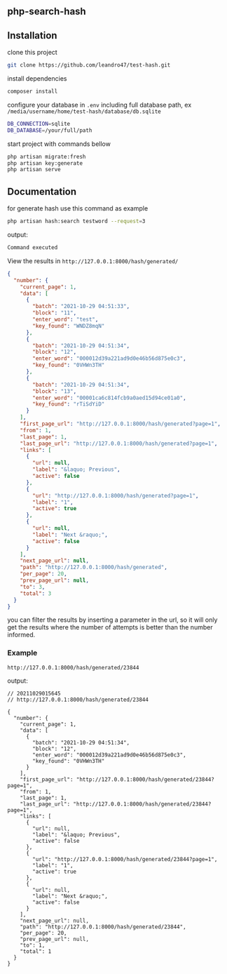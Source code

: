 
## php-search-hash

## Installation

clone this project 

```bash
git clone https://github.com/leandro47/test-hash.git
```

install dependencies

```bash
composer install
```

configure your database in `.env` including full database path, ex `/media/username/home/test-hash/database/db.sqlite`

```bash
DB_CONNECTION=sqlite
DB_DATABASE=/your/full/path 

```
start project with commands bellow

```bash
php artisan migrate:fresh
php artisan key:generate
php artisan serve
```

## Documentation

for generate hash use this command as example
```bash
php artisan hash:search testword --request=3

```
output:
```bash
Command executed
```

View the results in `http://127.0.0.1:8000/hash/generated/`

``` json 
{
  "number": {
    "current_page": 1,
    "data": [
      {
        "batch": "2021-10-29 04:51:33",
        "block": "11",
        "enter_word": "test",
        "key_found": "WNDZ8mqN"
      },
      {
        "batch": "2021-10-29 04:51:34",
        "block": "12",
        "enter_word": "000012d39a221ad9d0e46b56d875e0c3",
        "key_found": "0VHWn3TH"
      },
      {
        "batch": "2021-10-29 04:51:34",
        "block": "13",
        "enter_word": "00001ca6c814fcb9a0aed15d94ce01a0",
        "key_found": "rTiSdYiD"
      }
    ],
    "first_page_url": "http://127.0.0.1:8000/hash/generated?page=1",
    "from": 1,
    "last_page": 1,
    "last_page_url": "http://127.0.0.1:8000/hash/generated?page=1",
    "links": [
      {
        "url": null,
        "label": "&laquo; Previous",
        "active": false
      },
      {
        "url": "http://127.0.0.1:8000/hash/generated?page=1",
        "label": "1",
        "active": true
      },
      {
        "url": null,
        "label": "Next &raquo;",
        "active": false
      }
    ],
    "next_page_url": null,
    "path": "http://127.0.0.1:8000/hash/generated",
    "per_page": 20,
    "prev_page_url": null,
    "to": 3,
    "total": 3
  }
}
```
you can filter the results by inserting a parameter in the url, so it will only get the results where the number of attempts is better than the number informed.

### Example
`http://127.0.0.1:8000/hash/generated/23844`

output:

```
// 20211029015645
// http://127.0.0.1:8000/hash/generated/23844

{
  "number": {
    "current_page": 1,
    "data": [
      {
        "batch": "2021-10-29 04:51:34",
        "block": "12",
        "enter_word": "000012d39a221ad9d0e46b56d875e0c3",
        "key_found": "0VHWn3TH"
      }
    ],
    "first_page_url": "http://127.0.0.1:8000/hash/generated/23844?page=1",
    "from": 1,
    "last_page": 1,
    "last_page_url": "http://127.0.0.1:8000/hash/generated/23844?page=1",
    "links": [
      {
        "url": null,
        "label": "&laquo; Previous",
        "active": false
      },
      {
        "url": "http://127.0.0.1:8000/hash/generated/23844?page=1",
        "label": "1",
        "active": true
      },
      {
        "url": null,
        "label": "Next &raquo;",
        "active": false
      }
    ],
    "next_page_url": null,
    "path": "http://127.0.0.1:8000/hash/generated/23844",
    "per_page": 20,
    "prev_page_url": null,
    "to": 1,
    "total": 1
  }
}
```